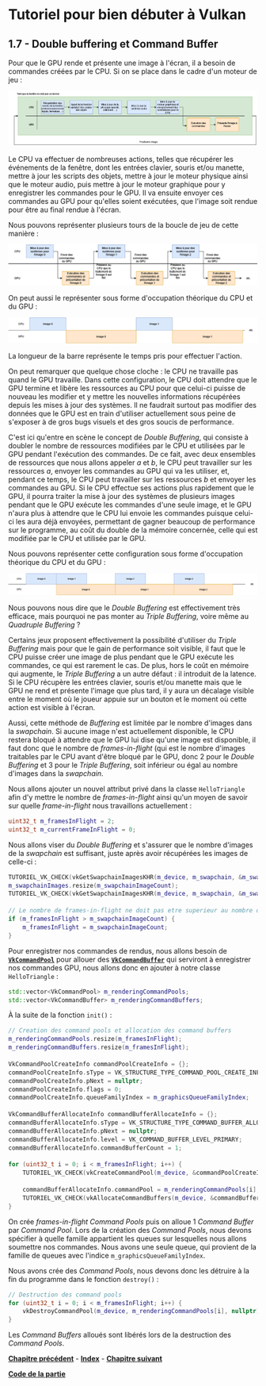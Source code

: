 # Tutoriel pour bien débuter à Vulkan
## 1.7 - Double buffering et Command Buffer

Pour que le GPU rende et présente une image à l'écran, il a besoin de commandes créées par le CPU. Si on se place dans le cadre d'un moteur de jeu :

![Boucle de jeu](images/boucle_jeu.png)

Le CPU va effectuer de nombreuses actions, telles que récupérer les événements de la fenêtre, dont les entrées clavier, souris et/ou manette, mettre à jour les scripts des objets, mettre à jour le moteur physique ainsi que le moteur audio, puis mettre à jour le moteur graphique pour y enregistrer les commandes pour le GPU. Il va ensuite envoyer ces commandes au GPU pour qu'elles soient exécutées, que l'image soit rendue pour être au final rendue à l'écran.

Nous pouvons représenter plusieurs tours de la boucle de jeu de cette manière :

![Plusieurs tours de boucle de jeu](images/boucle_jeu_plusieurs_tours.png)

On peut aussi le représenter sous forme d'occupation théorique du CPU et du GPU :

![Occupation du CPU et du GPU sans buffering](images/occupation_cpu_gpu_sans_buffering.png)

La longueur de la barre représente le temps pris pour effectuer l'action.

On peut remarquer que quelque chose cloche : le CPU ne travaille pas quand le GPU travaille. Dans cette configuration, le CPU doit attendre que le GPU termine et libère les ressources au CPU pour que celui-ci puisse de nouveau les modifier et y mettre les nouvelles informations récupérées depuis les mises à jour des systèmes. Il ne faudrait surtout pas modifier des données que le GPU est en train d'utiliser actuellement sous peine de s'exposer à de gros bugs visuels et des gros soucis de performance.

C'est ici qu'entre en scène le concept de *Double Buffering*, qui consiste à doubler le nombre de ressources modifiées par le CPU et utilisées par le GPU pendant l'exécution des commandes. De ce fait, avec deux ensembles de ressources que nous allons appeler *a* et *b*, le CPU peut travailler sur les ressources *a*, envoyer les commandes au GPU qui va les utiliser, et, pendant ce temps, le CPU peut travailler sur les ressources *b* et envoyer les commandes au GPU. Si le CPU effectue ses actions plus rapidement que le GPU, il pourra traiter la mise à jour des systèmes de plusieurs images pendant que le GPU exécute les commandes d'une seule image, et le GPU n'aura plus à attendre que le CPU lui envoie les commandes puisque celui-ci les aura déjà envoyées, permettant de gagner beaucoup de performance sur le programme, au coût du double de la mémoire concernée, celle qui est modifiée par le CPU et utilisée par le GPU.

Nous pouvons représenter cette configuration sous forme d'occupation théorique du CPU et du GPU :

![Occupation du CPU et du GPU avec double buffering](images/occupation_cpu_gpu_double_buffering.png)

Nous pouvons nous dire que le *Double Buffering* est effectivement très efficace, mais pourquoi ne pas monter au *Triple Buffering*, voire même au *Quadruple Buffering* ?

Certains jeux proposent effectivement la possibilité d'utiliser du *Triple Buffering* mais pour que le gain de performance soit visible, il faut que le CPU puisse créer une image de plus pendant que le GPU exécute les commandes, ce qui est rarement le cas. De plus, hors le coût en mémoire qui augmente, le *Triple Buffering* a un autre défaut : il introduit de la latence. Si le CPU récupère les entrées clavier, souris et/ou manette mais que le GPU ne rend et présente l'image que plus tard, il y aura un décalage visible entre le moment où le joueur appuie sur un bouton et le moment où cette action est visible à l'écran.

Aussi, cette méthode de *Buffering* est limitée par le nombre d'images dans la *swapchain*. Si aucune image n'est actuellement disponible, le CPU restera bloqué à attendre que le GPU lui dise qu'une image est disponible, il faut donc que le nombre de *frames-in-flight* (qui est le nombre d'images traitables par le CPU avant d'être bloqué par le GPU, donc 2 pour le *Double Buffering* et 3 pour le *Triple Buffering*, soit inférieur ou égal au nombre d'images dans la *swapchain*.

Nous allons ajouter un nouvel attribut privé dans la classe ``HelloTriangle`` afin d'y mettre le nombre de *frames-in-flight* ainsi qu'un moyen de savoir sur quelle *frame-in-flight* nous travaillons actuellement :

```CPP
uint32_t m_framesInFlight = 2;
uint32_t m_currentFrameInFlight = 0;
```

Nous allons viser du *Double Buffering* et s'assurer que le nombre d'images de la *swapchain* est suffisant, juste après avoir récupérées les images de celle-ci :

```CPP
TUTORIEL_VK_CHECK(vkGetSwapchainImagesKHR(m_device, m_swapchain, &m_swapchainImageCount, nullptr));
m_swapchainImages.resize(m_swapchainImageCount);
TUTORIEL_VK_CHECK(vkGetSwapchainImagesKHR(m_device, m_swapchain, &m_swapchainImageCount, m_swapchainImages.data()));

// Le nombre de frames-in-flight ne doit pas etre superieur au nombre d'images dans la swapchain
if (m_framesInFlight > m_swapchainImageCount) {
	m_framesInFlight = m_swapchainImageCount;
}
```

Pour enregistrer nos commandes de rendus, nous allons besoin de [**``VkCommandPool``**](https://registry.khronos.org/vulkan/specs/1.3-extensions/man/html/VkCommandPool.html) pour allouer des [**``VkCommandBuffer``**](https://registry.khronos.org/vulkan/specs/1.3-extensions/man/html/VkCommandBuffer.html) qui serviront à enregistrer nos commandes GPU, nous allons donc en ajouter à notre classe ``HelloTriangle`` :

```CPP
std::vector<VkCommandPool> m_renderingCommandPools;
std::vector<VkCommandBuffer> m_renderingCommandBuffers;
```

À la suite de la fonction ``init()`` :

```CPP
// Creation des command pools et allocation des command buffers
m_renderingCommandPools.resize(m_framesInFlight);
m_renderingCommandBuffers.resize(m_framesInFlight);

VkCommandPoolCreateInfo commandPoolCreateInfo = {};
commandPoolCreateInfo.sType = VK_STRUCTURE_TYPE_COMMAND_POOL_CREATE_INFO;
commandPoolCreateInfo.pNext = nullptr;
commandPoolCreateInfo.flags = 0;
commandPoolCreateInfo.queueFamilyIndex = m_graphicsQueueFamilyIndex;

VkCommandBufferAllocateInfo commandBufferAllocateInfo = {};
commandBufferAllocateInfo.sType = VK_STRUCTURE_TYPE_COMMAND_BUFFER_ALLOCATE_INFO;
commandBufferAllocateInfo.pNext = nullptr;
commandBufferAllocateInfo.level = VK_COMMAND_BUFFER_LEVEL_PRIMARY;
commandBufferAllocateInfo.commandBufferCount = 1;

for (uint32_t i = 0; i < m_framesInFlight; i++) {
	TUTORIEL_VK_CHECK(vkCreateCommandPool(m_device, &commandPoolCreateInfo, nullptr, &m_renderingCommandPools[i]));

	commandBufferAllocateInfo.commandPool = m_renderingCommandPools[i];
	TUTORIEL_VK_CHECK(vkAllocateCommandBuffers(m_device, &commandBufferAllocateInfo, &m_renderingCommandBuffers[i]));
}
```

On crée *frames-in-flight* *Command Pools* puis on alloue 1 *Command Buffer* par *Command Pool*. Lors de la création des *Command Pools*, nous devons spécifier à quelle famille appartient les queues sur lesquelles nous allons soumettre nos commandes. Nous avons une seule queue, qui provient de la famille de queues avec l'indice ``m_graphicsQueueFamilyIndex``.

Nous avons crée des *Command Pools*, nous devons donc les détruire à la fin du programme dans le fonction ``destroy()`` :

```CPP
// Destruction des command pools
for (uint32_t i = 0; i < m_framesInFlight; i++) {
	vkDestroyCommandPool(m_device, m_renderingCommandPools[i], nullptr);
}
```

Les *Command Buffers* alloués sont libérés lors de la destruction des *Command Pools*.

[**Chapitre précédent**](6/7.md) - [**Index**](../index.md) - [**Chapitre suivant**](8.md)

[**Code de la partie**](https://github.com/ZaOniRinku/TutorielVulkanFR/tree/partie1/7)